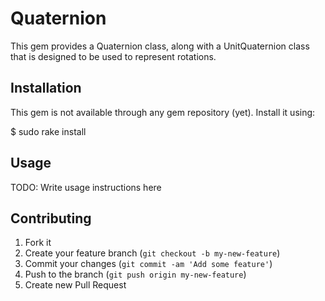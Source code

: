 # Quaternion

This gem provides a Quaternion class, along with a UnitQuaternion class that is designed to be used to represent rotations.

## Installation

This gem is not available through any gem repository (yet).  Install it using:

$ sudo rake install

## Usage

TODO: Write usage instructions here

## Contributing

1. Fork it
2. Create your feature branch (`git checkout -b my-new-feature`)
3. Commit your changes (`git commit -am 'Add some feature'`)
4. Push to the branch (`git push origin my-new-feature`)
5. Create new Pull Request
